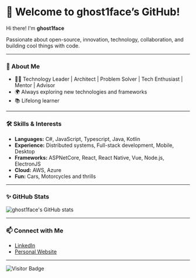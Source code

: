 # 👋 Welcome to ghost1face’s GitHub!

Hi there! I'm **ghost1face**

Passionate about open-source, innovation, technology, collaboration, and building cool things with code.

---

### 🚀 About Me

- 🧑‍💻 Technology Leader | Architect | Problem Solver | Tech Enthusiast | Mentor | Advisor
- 🌍 Always exploring new technologies and frameworks
- 📚 Lifelong learner

---

### 🛠️ Skills & Interests

- **Languages:** C#, JavaScript, Typescript, Java, Kotlin
- **Experience:** Distributed systems, Full-stack development, Mobile, Desktop
- **Frameworks:** ASPNetCore, React, React Native, Vue, Node.js, ElectronJS
- **Cloud:** AWS, Azure
- **Fun:** Cars, Motorcycles and thrills

---

### ✨ GitHub Stats

![ghost1face's GitHub stats](https://github-readme-stats-xi-azure-58.vercel.app/api?username=ghost1face&show_icons=true&theme=tokyonight)

---

### 📫 Connect with Me

- [LinkedIn](https://www.linkedin.com/in/daniel-destouche/)
- [Personal Website](https://ghost1face.dev)

---

![Visitor Badge](https://komarev.com/ghpvc/?username=ghost1face&style=flat-square)
